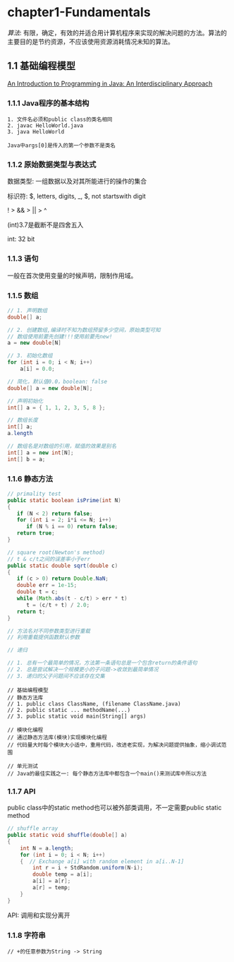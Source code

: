 chapter1-Fundamentals
=====================

*算法*:
有限，确定，有效的并适合用计算机程序来实现的解决问题的方法。算法的主要目的是节约资源，不应该使用资源消耗情况未知的算法。

## 1.1 基础编程模型

[An Introduction to Programming in Java: An Interdisciplinary Approach](https://www.amazon.com/Introduction-Programming-Java-Interdisciplinary-Approach/dp/0672337843/ref=sr_1_1?ie=UTF8&qid=1529828444&sr=8-1&keywords=An+Introduction+to+Programming+in+Java%3A+An+Interdisciplinary+Approach)

### 1.1.1 Java程序的基本结构

```
1. 文件名必须和public class的类名相同
2. javac HelloWorld.java
3. java HelloWorld

Java中args[0]是传入的第一个参数不是类名
```

### 1.1.2 原始数据类型与表达式

数据类型: 一组数据以及对其所能进行的操作的集合

标识符: $, letters, digits, _, $, not startswith digit

! > && > || > ^

(int)3.7是截断不是四舍五入

int: 32 bit

### 1.1.3 语句

一般在首次使用变量的时候声明，限制作用域。

### 1.1.5 数组

```java
// 1. 声明数组
double[] a;

// 2. 创建数组,编译时不知为数组预留多少空间，原始类型可知
// 数组使用前要先创建!!!使用前要先new!
a = new double[N]

// 3. 初始化数组
for (int i = 0; i < N; i++)
    a[i] = 0.0;

// 简化，默认值0.0，boolean: false
double[] a = new double[N];

// 声明初始化
int[] a = { 1, 1, 2, 3, 5, 8 };

// 数组长度
int[] a;
a.length

// 数组名是对数组的引用，赋值的效果是别名
int[] a = new int[N];
int[] b = a;
```

### 1.1.6 静态方法

```java
// primality test
public static boolean isPrime(int N)
{
   if (N < 2) return false;
   for (int i = 2; i*i <= N; i++)
      if (N % i == 0) return false;
   return true;
}

// square root(Newton's method)
// t & c/t之间的误差率小于err
public static double sqrt(double c)
{
   if (c > 0) return Double.NaN;
   double err = 1e-15;
   double t = c;
   while (Math.abs(t - c/t) > err * t)
      t = (c/t + t) / 2.0;
   return t;
}

// 方法名对不同参数类型进行重载
// 利用重载提供函数默认参数
```

```java
// 递归

// 1. 总有一个最简单的情况，方法第一条语句总是一个包含return的条件语句
// 2. 总是尝试解决一个规模更小的子问题->收敛到最简单情况
// 3. 递归的父子问题间不应该存在交集
```

```
// 基础编程模型
// 静态方法库
// 1. public class ClassName, (filename ClassName.java)
// 2. public static ... methodName(...)
// 3. public static void main(String[] args)

// 模块化编程
// 通过静态方法库(模块)实现模块化编程
// 代码量大时每个模块大小适中，重用代码，改进老实现，为解决问题提供抽象，缩小调试范围

// 单元测试
// Java的最佳实践之一: 每个静态方法库中都包含一个main()来测试库中所以方法
```

### 1.1.7 API

public class中的static method也可以被外部类调用，不一定需要public static method

```java
// shuffle array
public static void shuffle(double[] a)
{
	int N = a.length;
	for (int i = 0; i < N; i++)
	{  // Exchange a[i] with random element in a[i..N-1]
		int r = i + StdRandom.uniform(N-i);
		double temp = a[i];
		a[i] = a[r];
		a[r] = temp;
    }
}
```

API: 调用和实现分离开

### 1.1.8 字符串

```
// +的任意参数为String -> String


```